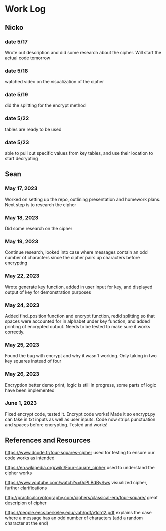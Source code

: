 # Work Log

## Nicko

### date 5/17

Wrote out description and did some research about the cipher. Will start the actual code tomorrow

### date 5/18

watched video on the visualization of the cipher

### date 5/19

did the splitting for the encrypt method

### date 5/22

tables are ready to be used

### date 5/23

able to pull out specific values from key tables, and use their location to start decrypting

## Sean

### May 17, 2023

Worked on setting up the repo, outlining presentation and homework plans. Next step is to research the cipher

### May 18, 2023

Did some research on the cipher

### May 19, 2023

Continue research, looked into case where messages contain an odd number of characters since the cipher pairs up characters before encrypting

### May 22, 2023

Wrote generate key function, added in user input for key, and displayed output of key for demonstration purposes

### May 24, 2023
Added find_position function and encrypt function, redid splitting so that spaces were accounted for in alphabet under key function, and added printing of encrypted output. Needs to be tested to make sure it works correctly.

### May 25, 2023
Found the bug with encrypt and why it wasn't working. Only taking in two key squares instead of four

### May 26, 2023
Encryption better demo print, logic is still in progress, some parts of logic have been implemented

### June 1, 2023
Fixed encrypt code, tested it. Encrypt code works!
Made it so encrypt.py can take in txt inputs as well as user inputs. Code now strips punctuation and spaces before encrypting. Tested and works!

## References and Resources

https://www.dcode.fr/four-squares-cipher
used for testing to ensure our code works as intended

https://en.wikipedia.org/wiki/Four-square_cipher
used to understand the cipher works

https://www.youtube.com/watch?v=0cPLBdBySws
visualized cipher, further clarifications

http://practicalcryptography.com/ciphers/classical-era/four-square/
great descripion of cipher

https://people.eecs.berkeley.edu/~bh/pdf/v1ch12.pdf
explains the case where a message has an odd number of characters (add a random character at the end)
